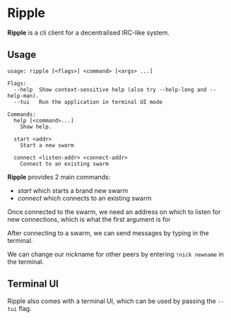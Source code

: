 # Ripple
**Ripple** is a cli client for a decentralised IRC-like system.

## Usage
```
usage: ripple [<flags>] <command> [<args> ...]

Flags:
  --help  Show context-sensitive help (also try --help-long and --help-man).
  --tui   Run the application in terminal UI mode

Commands:
  help [<command>...]
    Show help.

  start <addr>
    Start a new swarm

  connect <listen-addr> <connect-addr>
    Connect to an existing swarm
```
**Ripple** provides 2 main commands:
- *start* which starts a brand new swarm
- *connect* which connects to an existing swarm

Once connected to the swarm, we need an address on which to listen for new
connections, which is what the first argument is for

After connecting to a swarm, we can send messages by typing in the terminal.

We can change our nickname for other peers by entering `!nick newname` in the terminal.

## Terminal UI
Ripple also comes with a terminal UI, which can be used by passing the `--tui` flag.